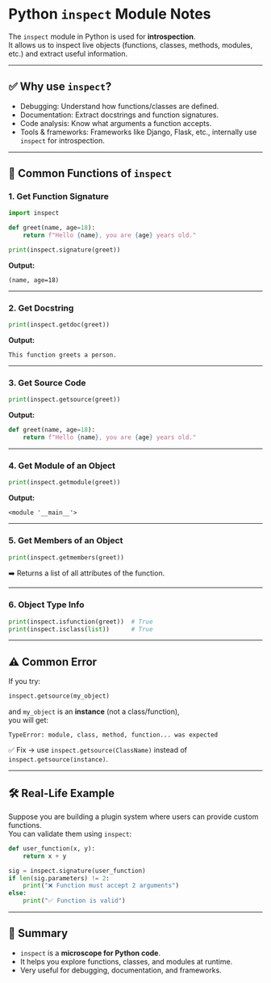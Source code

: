 # Python `inspect` Module Notes

The `inspect` module in Python is used for **introspection**.  
It allows us to inspect live objects (functions, classes, methods, modules, etc.) and extract useful information.

---

## ✅ Why use `inspect`?
- Debugging: Understand how functions/classes are defined.
- Documentation: Extract docstrings and function signatures.
- Code analysis: Know what arguments a function accepts.
- Tools & frameworks: Frameworks like Django, Flask, etc., internally use `inspect` for introspection.

---

## 🔑 Common Functions of `inspect`

### 1. Get Function Signature
```python
import inspect

def greet(name, age=18):
    return f"Hello {name}, you are {age} years old."

print(inspect.signature(greet))
```
**Output:**
```
(name, age=18)
```

---

### 2. Get Docstring
```python
print(inspect.getdoc(greet))
```
**Output:**
```
This function greets a person.
```

---

### 3. Get Source Code
```python
print(inspect.getsource(greet))
```
**Output:**
```python
def greet(name, age=18):
    return f"Hello {name}, you are {age} years old."
```

---

### 4. Get Module of an Object
```python
print(inspect.getmodule(greet))
```
**Output:**
```
<module '__main__'>
```

---

### 5. Get Members of an Object
```python
print(inspect.getmembers(greet))
```
➡️ Returns a list of all attributes of the function.

---

### 6. Object Type Info
```python
print(inspect.isfunction(greet))  # True
print(inspect.isclass(list))      # True
```

---

## ⚠️ Common Error

If you try:
```python
inspect.getsource(my_object)
```
and `my_object` is an **instance** (not a class/function),  
you will get:
```
TypeError: module, class, method, function... was expected
```

✅ Fix → use `inspect.getsource(ClassName)` instead of `inspect.getsource(instance)`.

---

## 🛠 Real-Life Example
Suppose you are building a plugin system where users can provide custom functions.  
You can validate them using `inspect`:

```python
def user_function(x, y):
    return x + y

sig = inspect.signature(user_function)
if len(sig.parameters) != 2:
    print("❌ Function must accept 2 arguments")
else:
    print("✅ Function is valid")
```

---

## 📌 Summary
- `inspect` is a **microscope for Python code**.  
- It helps you explore functions, classes, and modules at runtime.  
- Very useful for debugging, documentation, and frameworks.
